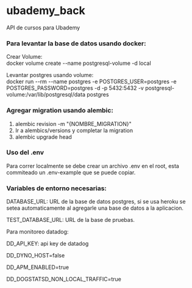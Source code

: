 # ubademy_back
API de cursos para Ubademy

### Para levantar la base de datos usando docker:

Crear Volume: \
docker volume create --name postgresql-volume -d local

Levantar postgres usando volume: \
docker run --rm --name postgres -e POSTGRES_USER=postgres -e POSTGRES_PASSWORD=postgres -d -p 5432:5432 -v postgresql-volume:/var/lib/postgresql/data postgres

### Agregar migration usando alembic:

1. alembic revision -m "{NOMBRE_MIGRATION}"
2. Ir a alembics/versions y completar la migration
3. alembic upgrade head

### Uso del .env
Para correr localmente se debe crear un archivo .env en el root, esta commiteado un .env-example que se puede copiar.

### Variables de entorno necesarias:

DATABASE_URL: URL de la base de datos postgres, si se usa heroku se setea automaticamente al agregarle una base de datos a la aplicacion.

TEST_DATABASE_URL: URL de la base de pruebas.

Para monitoreo datadog:

DD_API_KEY: api key de datadog

DD_DYNO_HOST=false

DD_APM_ENABLED=true

DD_DOGSTATSD_NON_LOCAL_TRAFFIC=true